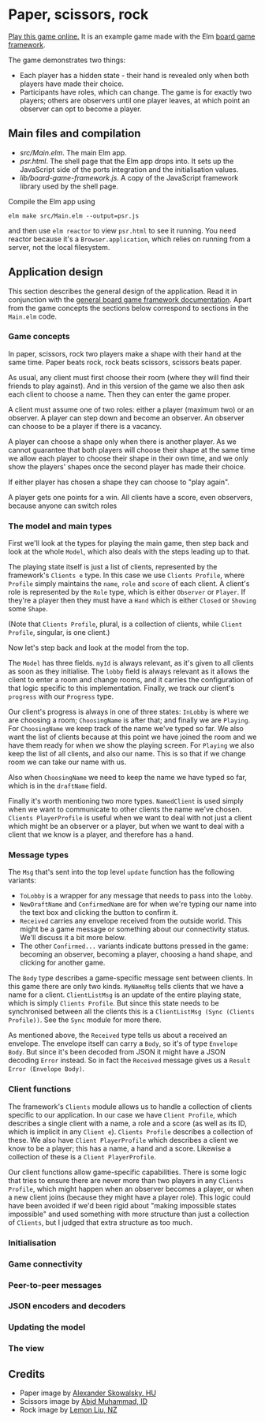 # Paper, scissors, rock

[Play this game online.](https://niksilver.github.io/games/psr.html)
It is an example game made with the Elm
[board game framework](https://github.com/niksilver/board-game-framework/).

The game demonstrates two things:
* Each player has a hidden state - their hand is revealed only when both
  players have made their choice.
* Participants have roles, which can change. The game is for exactly two players;
  others are observers until one player leaves, at which point an observer
  can opt to become a player.

## Main files and compilation

* *src/Main.elm*. The main Elm app.
* *psr.html*. The shell page that the Elm app drops
  into. It sets up the JavaScript side of the ports integration and
  the initialisation values.
* *lib/board-game-framework.js*. A copy of the JavaScript framework library
  used by the shell page.

Compile the Elm app using

```
elm make src/Main.elm --output=psr.js
```

and then use `elm reactor` to view `psr.html` to see it running.
You need reactor because it's a `Browser.application`,
which relies on running from a server, not the local filesystem.

## Application design

This section describes the general design of the application. Read it in conjunction
with the
[general board game framework
documentation](https://github.com/niksilver/board-game-framework/tree/master/docs).
Apart from the game concepts the sections below correspond to sections in
the `Main.elm` code.

### Game concepts

In paper, scissors, rock two players make a shape with their hand at the same time.
Paper beats rock, rock beats scissors, scissors beats paper.

As usual, any client must first choose their room (where they will find their friends
to play against). And in this version of the game we also then ask each client to
choose a name. Then they can enter the game proper.

A client must assume one of two roles: either a player (maximum two) or an observer.
A player can step down and become an observer. An observer can choose to be a player
if there is a vacancy.

A player can choose a shape only when there is another player.
As we cannot guarantee that both players will choose their shape at the same time
we allow each player to choose their shape in their own time, and we only show the players'
shapes once the second player has made their choice.

If either player has chosen a shape they can choose to "play again".

A player gets one points for a win. All clients have a score, even observers, because
anyone can switch roles

### The model and main types

First we'll look at the types for playing the main game, then step back and look
at the whole `Model`, which also deals with the steps leading up to that.

The playing state itself is just a list of clients, represented by the framework's
`Clients e` type. In this case we use `Clients Profile`, where `Profile` simply
maintains the `name`, `role` and `score` of each client. A client's role is
represented by the `Role` type, which is either `Observer` or `Player`.
If they're a player then they must have a `Hand` which is either `Closed` or `Showing`
some `Shape`.

(Note that `Clients Profile`, plural, is a collection of clients, while
`Client Profile`, singular, is one client.)

Now let's step back and look at the model from the top.

The `Model` has three fields. `myId` is always relevant, as it's given to all clients
as soon as they initialise. The `lobby` field is always relevant as it allows the
client to enter a room and change rooms, and it carries the configuration of that logic
specific to this implementation. Finally, we track our client's `progress` with
our `Progress` type.

Our client's progress is always in one of three states: `InLobby` is where we are
choosing a room; `ChoosingName` is after that; and finally we are `Playing`.
For `ChoosingName` we keep track of the name we've typed so far.
We also want the list of clients because at this
point we have joined the room and we have them ready for when we show the playing screen.
For `Playing` we also keep the list of all clients, and also our name. This is so
that if we change room we can take our name with us.

Also when `ChoosingName`
we need to keep the name we have typed so far, which is in the `draftName` field.

Finally it's worth mentioning two more types. `NamedClient` is used simply when
we want to communicate to other clients the name we've chosen. `Clients PlayerProfile` is
useful when we want to deal with not just a client which might be an observer or a
player, but when we want to deal with a client that we know is a player, and therefore
has a hand.

### Message types

The `Msg` that's sent into the top level `update` function has the following variants:
* `ToLobby` is a wrapper for any message that needs to pass into the `lobby`.
* `NewDraftName` and `ConfirmedName` are for when we're typing our name into the text
  box and clicking the button to confirm it.
* `Received` carries any envelope received from the outside world. This might be
  a game message or something about our connectivity status. We'll discuss it a bit more
  below.
* The other `Confirmed...` variants indicate buttons pressed in the game:
  becoming an observer, becoming a player, choosing a hand shape, and clicking for
  another game.

The `Body` type describes a game-specific message sent between clients.
In this game there are only two kinds. `MyNameMsg` tells clients that we have a name
for a client. `ClientListMsg` is an update of the entire playing state, which is
simply `Clients Profile`. But since this state needs to be synchronised between all
the clients this is a `ClientListMsg (Sync (Clients Profile))`. See the `Sync`
module for more there.

As mentioned above, the `Received` type tells us about a received an envelope.
The envelope itself can carry a `Body`, so it's of type `Envelope Body`. But since
it's been decoded from JSON it might have a JSON decoding `Error` instead. So in fact
the `Received` message gives us a `Result Error (Envelope Body)`.

### Client functions

The framework's `Clients` module allows us to handle a collection of clients specific
to our application. In our case we have `Client Profile`, which describes
a single client with a name, a role and a score (as well as its ID, which is implicit
in any `Client e`). `Clients Profile` describes a collection of these. We also
have `Client PlayerProfile` which describes a client we know to be a player;
this has a name, a hand and a score. Likewise a collection of these is a
`Client PlayerProfile`.

Our client functions allow game-specific capabilities. There is some logic that
tries to ensure there are never more than two players in any `Clients Profile`,
which might happen when an observer becomes a player, or when a new client joins
(because they might have a player role). This logic could have been avoided
if we'd been rigid about "making impossible states impossible" and used something
with more structure than just a collection of `Clients`, but I judged that extra
structure as too much.

### Initialisation

### Game connectivity

### Peer-to-peer messages

### JSON encoders and decoders

### Updating the model

### The view

## Credits

* Paper image by [Alexander Skowalsky, HU ](https://thenounproject.com/search/?q=paper&i=979371)
* Scissors image by [Abid Muhammad, ID](https://www.pngitem.com/middle/hJmhwTi_sheet-of-paper-icon-paper-sheet-icon-hd/)
* Rock image by [Lemon Liu, NZ](https://thenounproject.com/term/stone/117090/)

